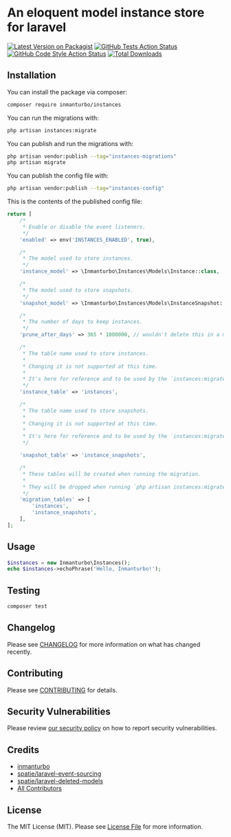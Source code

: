 # An eloquent model instance store for laravel

[![Latest Version on Packagist](https://img.shields.io/packagist/v/inmanturbo/instances.svg?style=flat-square)](https://packagist.org/packages/inmanturbo/instances)
[![GitHub Tests Action Status](https://img.shields.io/github/actions/workflow/status/inmanturbo/instances/run-tests.yml?branch=main&label=tests&style=flat-square)](https://github.com/inmanturbo/instances/actions?query=workflow%3Arun-tests+branch%3Amain)
[![GitHub Code Style Action Status](https://img.shields.io/github/actions/workflow/status/inmanturbo/instances/fix-php-code-style-issues.yml?branch=main&label=code%20style&style=flat-square)](https://github.com/inmanturbo/instances/actions?query=workflow%3A"Fix+PHP+code+style+issues"+branch%3Amain)
[![Total Downloads](https://img.shields.io/packagist/dt/inmanturbo/instances.svg?style=flat-square)](https://packagist.org/packages/inmanturbo/instances)

## Installation

You can install the package via composer:

```bash
composer require inmanturbo/instances
```

You can run the migrations with:

```bash
php artisan instances:migrate
```

You can publish and run the migrations with:

```bash
php artisan vendor:publish --tag="instances-migrations"
php artisan migrate
```

You can publish the config file with:

```bash
php artisan vendor:publish --tag="instances-config"
```

This is the contents of the published config file:

```php
return [
    /*
     * Enable or disable the event listeners.
     */
    'enabled' => env('INSTANCES_ENABLED', true),

    /*
     * The model used to store instances.
     */
    'instance_model' => \Inmanturbo\Instances\Models\Instance::class,

    /*
     * The model used to store snapshots.
     */
    'snapshot_model' => \Inmanturbo\Instances\Models\InstanceSnapshot::class,

    /*
     * The number of days to keep instances.
     */
    'prune_after_days' => 365 * 1000000, // wouldn't delete this in a million years,

    /*
     * The table name used to store instances.
     *
     * Changing it is not supported at this time.
     * 
     * It's here for reference and to be used by the `instances:migrate` command.
     */
    'instance_table' => 'instances',

    /*
     * The table name used to store snapshots.
     *
     * Changing it is not supported at this time.
     * 
     * It's here for reference and to be used by the `instances:migrate` command.
     */

    'snapshot_table' => 'instance_snapshots',

    /*
     * These tables will be created when running the migration.
     *
     * They will be dropped when running `php artisan instances:migrate --fresh`.
     */
    'migration_tables' => [
        'instances',
        'instance_snapshots',
    ],
];
```

## Usage

```php
$instances = new Inmanturbo\Instances();
echo $instances->echoPhrase('Hello, Inmanturbo!');
```

## Testing

```bash
composer test
```

## Changelog

Please see [CHANGELOG](CHANGELOG.md) for more information on what has changed recently.

## Contributing

Please see [CONTRIBUTING](CONTRIBUTING.md) for details.

## Security Vulnerabilities

Please review [our security policy](../../security/policy) on how to report security vulnerabilities.

## Credits

- [inmanturbo](https://github.com/inmanturbo)
- [spatie/laravel-event-sourcing](https://github.com/spatie/laravel-event-sourcing)
- [spatie/laravel-deleted-models](https://github.com/spatie/laravel-deleted-models)
- [All Contributors](../../contributors)

## License

The MIT License (MIT). Please see [License File](LICENSE.md) for more information.
